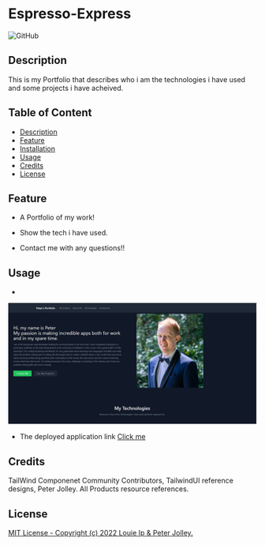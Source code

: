 # Espresso-Express

![GitHub](https://img.shields.io/badge/license-MIT-orange)

## Description

This is my Portfolio that describes who i am the technologies i have used and some projects i have acheived.

## Table of Content
  - [Description](#description)
  - [Feature](#feature)
  - [Installation](#installation)
  - [Usage](#usage)
  - [Credits](#credits)
  - [License](#license)


## Feature

  - A Portfolio of my work!
  
  - Show the tech i have used.

  - Contact me with any questions!!



## Usage

- 

![screenshot1](./src/images/Screenshot%202022-08-31%20130458.png)

- The deployed application link [Click me]()



## Credits

TailWind Componenet Community Contributors, TailwindUI reference designs, Peter Jolley. All Products resource references.  


## License
[MIT License - Copyright (c) 2022 Louie Ip & Peter Jolley.](./LICENSE)


